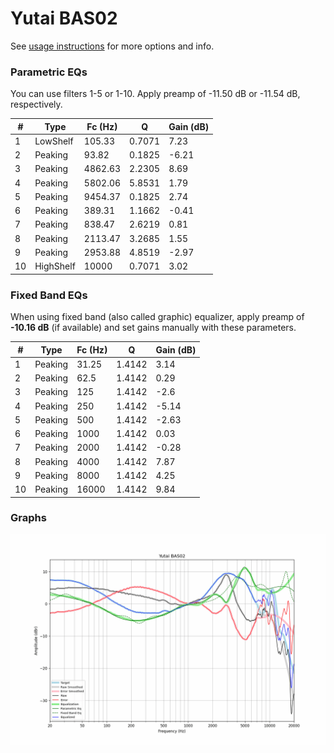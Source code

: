 # Yutai BAS02
See [usage instructions](https://github.com/jaakkopasanen/AutoEq#usage) for more options and info.

### Parametric EQs
You can use filters 1-5 or 1-10. Apply preamp of -11.50 dB or -11.54 dB, respectively.

|   # | Type      |   Fc (Hz) |      Q |   Gain (dB) |
|-----|-----------|-----------|--------|-------------|
|   1 | LowShelf  |    105.33 | 0.7071 |        7.23 |
|   2 | Peaking   |     93.82 | 0.1825 |       -6.21 |
|   3 | Peaking   |   4862.63 | 2.2305 |        8.69 |
|   4 | Peaking   |   5802.06 | 5.8531 |        1.79 |
|   5 | Peaking   |   9454.37 | 0.1825 |        2.74 |
|   6 | Peaking   |    389.31 | 1.1662 |       -0.41 |
|   7 | Peaking   |    838.47 | 2.6219 |        0.81 |
|   8 | Peaking   |   2113.47 | 3.2685 |        1.55 |
|   9 | Peaking   |   2953.88 | 4.8519 |       -2.97 |
|  10 | HighShelf |  10000    | 0.7071 |        3.02 |

### Fixed Band EQs
When using fixed band (also called graphic) equalizer, apply preamp of **-10.16 dB** (if available) and set gains manually with these parameters.

|   # | Type    |   Fc (Hz) |      Q |   Gain (dB) |
|-----|---------|-----------|--------|-------------|
|   1 | Peaking |     31.25 | 1.4142 |        3.14 |
|   2 | Peaking |     62.5  | 1.4142 |        0.29 |
|   3 | Peaking |    125    | 1.4142 |       -2.6  |
|   4 | Peaking |    250    | 1.4142 |       -5.14 |
|   5 | Peaking |    500    | 1.4142 |       -2.63 |
|   6 | Peaking |   1000    | 1.4142 |        0.03 |
|   7 | Peaking |   2000    | 1.4142 |       -0.28 |
|   8 | Peaking |   4000    | 1.4142 |        7.87 |
|   9 | Peaking |   8000    | 1.4142 |        4.25 |
|  10 | Peaking |  16000    | 1.4142 |        9.84 |

### Graphs
![](./Yutai%20BAS02.png)
